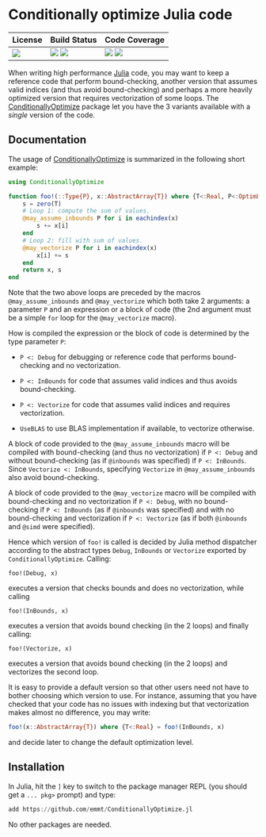 # Conditionally optimize Julia code

| **License**                     | **Build Status**                                                | **Code Coverage**                                                   |
|:--------------------------------|:----------------------------------------------------------------|:--------------------------------------------------------------------|
| [![][license-img]][license-url] | [![][travis-img]][travis-url] [![][appveyor-img]][appveyor-url] | [![][coveralls-img]][coveralls-url] [![][codecov-img]][codecov-url] |

When writing high performance [Julia][julia-url] code, you may want to keep
a reference code that perform bound-checking, another version that assumes
valid indices (and thus avoid bound-checking) and perhaps a more heavily
optimized version that requires vectorization of some loops.  The
[ConditionallyOptimize][repository-url] package let you have the 3 variants
available with a *single* version of the code.


## Documentation

The usage of [ConditionallyOptimize][repository-url] is summarized in the
following short example:

```julia
using ConditionallyOptimize

function foo!(::Type{P}, x::AbstractArray{T}) where {T<:Real, P<:OptimLevel}
    s = zero(T)
    # Loop 1: compute the sum of values.
    @may_assume_inbounds P for i in eachindex(x)
        s += x[i]
    end
    # Loop 2: fill with sum of values.
    @may_vectorize P for i in eachindex(x)
        x[i] += s
    end
    return x, s
end
```

Note that the two above loops are preceded by the macros
`@may_assume_inbounds` and `@may_vectorize` which both take 2 arguments: a
parameter `P` and an expression or a block of code (the 2nd argument must
be a simple `for` loop for the `@may_vectorize` macro).

How is compiled the expression or the block of code is determined by the
type parameter `P`:

- `P <: Debug` for debugging or reference code that performs bound-checking
  and no vectorization.

- `P <: InBounds` for code that assumes valid indices and thus avoids
  bound-checking.

- `P <: Vectorize` for code that assumes valid indices and requires
  vectorization.

- `UseBLAS` to use BLAS implementation if available, to vectorize otherwise.

A block of code provided to the `@may_assume_inbounds` macro will be
compiled with bound-checking (and thus no vectorization) if `P <: Debug`
and without bound-checking (as if `@inbounds` was specified) if
`P <: InBounds`.  Since `Vectorize <: InBounds`, specifying `Vectorize`
in `@may_assume_inbounds` also avoid bound-checking.

A block of code provided to the `@may_vectorize` macro will be compiled
with bound-checking and no vectorization if `P <: Debug`, with no
bound-checking if `P <: InBounds` (as if `@inbounds` was specified) and
with no bound-checking and vectorization if `P <: Vectorize` (as if both
`@inbounds` and `@simd` were specified).

Hence which version of `foo!` is called is decided by Julia method
dispatcher according to the abstract types `Debug`, `InBounds` or
`Vectorize` exported by `ConditionallyOptimize`.  Calling:

```
foo!(Debug, x)
```

executes a version that checks bounds and does no vectorization, while
calling

```
foo!(InBounds, x)
```

executes a version that avoids bound checking (in the 2 loops) and finally
calling:

```
foo!(Vectorize, x)
```
executes a version that avoids bound checking (in the 2 loops) and vectorizes
the second loop.

It is easy to provide a default version so that other users need not have
to bother choosing which version to use.  For instance, assuming that you
have checked that your code has no issues with indexing but that
vectorization makes almost no difference, you may write:

```julia
foo!(x::AbstractArray{T}) where {T<:Real} = foo!(InBounds, x)
```

and decide later to change the default optimization level.


## Installation

In Julia, hit the `]` key to switch to the package manager REPL (you should
get a `... pkg>` prompt) and type:

```julia
add https://github.com/emmt/ConditionallyOptimize.jl
```

No other packages are needed.

[repository-url]:  https://github.com/emmt/ConditionallyOptimize.jl

[doc-dev-img]: https://img.shields.io/badge/docs-dev-blue.svg
[doc-dev-url]: https://emmt.github.io/ConditionallyOptimize.jl/dev

[license-url]: ./LICENSE.md
[license-img]: http://img.shields.io/badge/license-MIT-brightgreen.svg?style=flat

[travis-img]: https://travis-ci.org/emmt/ConditionallyOptimize.jl.svg?branch=master
[travis-url]: https://travis-ci.org/emmt/ConditionallyOptimize.jl

[appveyor-img]: https://ci.appveyor.com/api/projects/status/github/emmt/ConditionallyOptimize.jl?branch=master
[appveyor-url]: https://ci.appveyor.com/project/emmt/ConditionallyOptimize-jl/branch/master

[coveralls-img]: https://coveralls.io/repos/emmt/ConditionallyOptimize.jl/badge.svg?branch=master&service=github
[coveralls-url]: https://coveralls.io/github/emmt/ConditionallyOptimize.jl?branch=master

[codecov-img]: http://codecov.io/github/emmt/ConditionallyOptimize.jl/coverage.svg?branch=master
[codecov-url]: http://codecov.io/github/emmt/ConditionallyOptimize.jl?branch=master

[julia-url]: https://julialang.org/
[julia-pkgs-url]: https://pkg.julialang.org/

